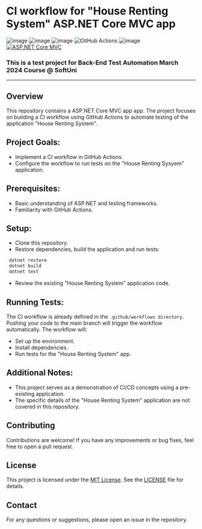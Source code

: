 # CI workflow for "House Renting System" ASP.NET Core MVC app
![image](https://img.shields.io/badge/C%23-239120?style=for-the-badge&logo=csharp&logoColor=white)
![image](https://img.shields.io/badge/.NET-512BD4?style=for-the-badge&logo=dotnet&logoColor=white)
![image](https://img.shields.io/badge/Visual_Studio-5C2D91?style=for-the-badge&logo=visual%20studio&logoColor=white)
![GitHub Actions](https://img.shields.io/badge/github%20actions-%232671E5.svg?style=for-the-badge&logo=githubactions&logoColor=white)
![image](https://img.shields.io/badge/GitHub-100000?style=for-the-badge&logo=github&logoColor=white)
[![ASP.NET Core MVC](https://img.shields.io/badge/ASP.NET%20Core-MVC-512BD4.svg)](https://github.com/dotnet/aspnetcore)

### This is a test project for **Back-End Test Automation** March 2024 Course @ SoftUni
---
## Overview
This repository contains a ASP.NET Core MVC app app. The project focuses on building a CI workflow using GitHub Actions to automate testing of the application "House Renting System".

## Project Goals:

- Implement a CI workflow in GitHub Actions.
- Configure the workflow to run tests on the "House Renting Sysyem" application.

## Prerequisites:

- Basic understanding of ASP.NET and testing frameworks.
- Familiarity with GitHub Actions.
  
## Setup:
- Clone this repository.
- Restore dependencies, build the application and run tests:

```sh
 dotnet restore
 dotnet build
 dotnet test
```

- Review the existing "House Renting System" application code.

## Running Tests:

The CI workflow is already defined in the `.github/workflows directory`. Pushing your code to the main branch will trigger the workflow automatically. The workflow will:

- Set up the environment.
- Install dependencies.
- Run tests for the "House Renting System" app.
## Additional Notes:

- This project serves as a demonstration of CI/CD concepts using a pre-existing application.
- The specific details of the "House Renting System" application are not covered in this repository.

## Contributing
Contributions are welcome! If you have any improvements or bug fixes, feel free to open a pull request.

## License
This project is licensed under the [MIT License](LICENSE). See the [LICENSE](LICENSE) file for details.

## Contact
For any questions or suggestions, please open an issue in the repository.

